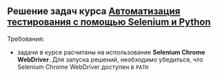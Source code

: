 ## Решение задач курса [Автоматизация тестирования с помощью Selenium и Python][1]

Требования:

- задачи в курсе расчитаны на использование **Selenium Chrome WebDriver**. Для запуска решений, необходимо убедиться, что
Selenium Chrome WebDriver доступен в `PATH`

[1]: https://stepik.org/course/575
